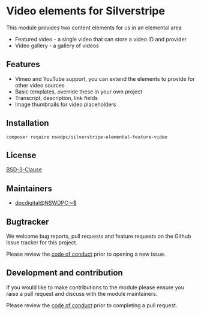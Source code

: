 # Video elements for Silverstripe

This module provides two content elements for us in an elemental area

+ Featured video - a single video that can store  a video ID and provider
+ Video gallery - a gallery of videos

## Features

+ Vimeo and YouTube support, you can extend the elements to provide for other video sources
+ Basic templates, override these in your own project
+ Transcript, description, link fields
+ Image thumbnails for video placeholders

## Installation

```
composer require nswdpc/silverstripe-elemental-feature-video
```

## License

[BSD-3-Clause](./LICENSE.md)

## Maintainers

+ [dpcdigital@NSWDPC:~$](https://dpc.nsw.gov.au)

## Bugtracker

We welcome bug reports, pull requests and feature requests on the Github Issue tracker for this project.

Please review the [code of conduct](./code-of-conduct.md) prior to opening a new issue.

## Development and contribution

If you would like to make contributions to the module please ensure you raise a pull request and discuss with the module maintainers.

Please review the [code of conduct](./code-of-conduct.md) prior to completing a pull request.
